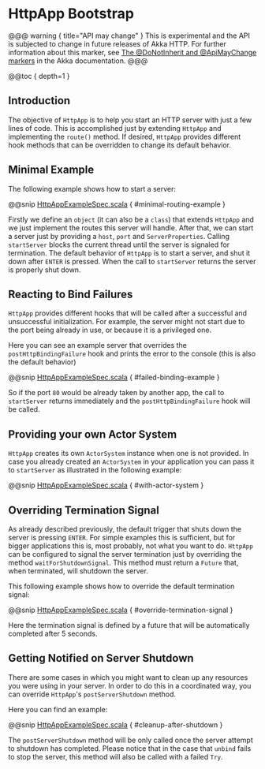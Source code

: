 <a id="http-app"></a>
# HttpApp Bootstrap

@@@ warning { title="API may change" }
This is experimental and the API is subjected to change in future releases of Akka HTTP.
For further information about this marker, see [The @DoNotInherit and @ApiMayChange markers](http://doc.akka.io/docs/akka/current/common/binary-compatibility-rules.html#The_@DoNotInherit_and_@ApiMayChange_markers)
in the Akka documentation.
@@@

@@toc { depth=1 }

## Introduction

The objective of `HttpApp` is to help you start an HTTP server with just a few lines of code.
This is accomplished just by extending `HttpApp` and implementing the `route()` method.
If desired, `HttpApp` provides different hook methods that can be overridden to change its default behavior.

## Minimal Example

The following example shows how to start a server:

@@snip [HttpAppExampleSpec.scala](../../../../../test/scala/docs/http/scaladsl/HttpAppExampleSpec.scala) { #minimal-routing-example }

Firstly we define an `object` (it can also be a `class`) that extends `HttpApp` and we just implement the routes this server will handle.
After that, we can start a server just by providing a `host`, `port` and `ServerProperties`. Calling `startServer` blocks the current thread until the server is signaled for termination.
The default behavior of `HttpApp` is to start a server, and shut it down after `ENTER` is pressed. When the call to `startServer` returns the server is properly shut down.

## Reacting to Bind Failures

`HttpApp` provides different hooks that will be called after a successful and unsuccessful initialization. For example, the server
might not start due to the port being already in use, or because it is a privileged one.

Here you can see an example server that overrides the `postHttpBindingFailure` hook and prints the error to the console (this is also the default behavior)

@@snip [HttpAppExampleSpec.scala](../../../../../test/scala/docs/http/scaladsl/HttpAppExampleSpec.scala) { #failed-binding-example }

So if the port `80` would be already taken by another app, the call to `startServer` returns immediately and the `postHttpBindingFailure` hook will be called.

## Providing your own Actor System

`HttpApp` creates its own `ActorSystem` instance when one is not provided.
In case you already created an `ActorSystem` in your application you can
pass it to `startServer` as illustrated in the following example:
 
@@snip [HttpAppExampleSpec.scala](../../../../../test/scala/docs/http/scaladsl/HttpAppExampleSpec.scala) { #with-actor-system }

## Overriding Termination Signal

As already described previously, the default trigger that shuts down the server is pressing `ENTER`.
For simple examples this is sufficient, but for bigger applications this is, most probably, not what you want to do.
`HttpApp` can be configured to signal the server termination just by overriding the method `waitForShutdownSignal`.
This method must return a `Future` that, when terminated, will shutdown the server.

This following example shows how to override the default termination signal:

@@snip [HttpAppExampleSpec.scala](../../../../../test/scala/docs/http/scaladsl/HttpAppExampleSpec.scala) { #override-termination-signal }

Here the termination signal is defined by a future that will be automatically completed after 5 seconds. 

## Getting Notified on Server Shutdown

There are some cases in which you might want to clean up any resources you were using in your server. In order to do this
in a coordinated way, you can override `HttpApp`'s `postServerShutdown` method.

Here you can find an example:

@@snip [HttpAppExampleSpec.scala](../../../../../test/scala/docs/http/scaladsl/HttpAppExampleSpec.scala) { #cleanup-after-shutdown }

The `postServerShutdown` method will be only called once the server attempt to shutdown has completed. Please notice that in
the case that `unbind` fails to stop the server, this method will also be called with a failed `Try`.
